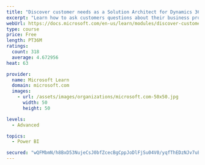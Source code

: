 ```yaml
---
title: "Discover customer needs as a Solution Architect for Dynamics 365 and Power Platform"
excerpt: "Learn how to ask customers questions about their business processes and feature requirements to create a viable solution."
webUrl: https://docs.microsoft.com/en-us/learn/modules/discover-customer-needs/
type: course
price: Free
length: PT36M
ratings:
  count: 318
  average: 4.672956
heat: 63

provider:
  name: Microsoft Learn
  domain: microsoft.com
  images:
    - url: /assets/images/organizations/microsoft.com-50x50.jpg
      width: 50
      height: 50

levels:
  - Advanced

topics:
  - Power BI

secured: "wQFMbmN/h8BxD53NujeCsJ0bfZcecBgCppJoDlFjSu04V0/yqfThEDzNJv7uEqsg4NJZeMPa7smyPqCJpwgKka1GrKjYK/N+zXRlskn8mKTNJ1KTgS+FPu8z9vL0PgX1vNoDWhJPt/5OoV5R9vUc9pOc/0pMAZ1mIEGaAR7vgw7KD5EA07otPcSgFgGFFqUxpt8H/6Ee5Eb64ebpcMnWnFuYibAWmigldqzff6EJGa+guKyMGcLTmFOAk6hlfK1V6fgvXC7yStnUeQwwODLXD9T9ZI+9RNz1g2I0KU8yNY1yOvahgw6koV9ZG0pBqHNHO/DhY5o9YCeZR1m3FH/zqbwK9/ZWTBnmOp1zvZgB0Nustj6Nwok7RSwTC6LaAgnI;vccnwngs+bHq4yqopVEQRA=="
---
```


